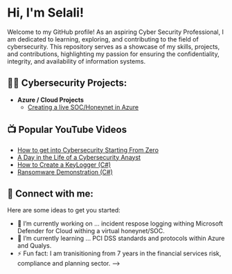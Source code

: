 <h1>Hi, I'm Selali! </h1> Welcome to my GitHub profile! As an aspiring Cyber Security Professional, I am dedicated to learning, exploring, and contributing to the field of cybersecurity. This repository serves as a showcase of my skills, projects, and contributions, highlighting my passion for ensuring the confidentiality, integrity, and availability of information systems.

<h2>👨‍💻 Cybersecurity Projects:</h2>

- <b>Azure / Cloud Projects </b>
  - [Creating a live SOC/Honeynet in Azure](https://github.com/selalikalevor/Azure-SOC)

<h2>📺 Popular YouTube Videos</h2>

- [How to get into Cybersecurity Starting From Zero](https://www.youtube.com/watch?v=a83ASGn_V_s)
- [A Day in the Life of a Cybersecurity Anayst](https://www.youtube.com/watch?v=uHy3oM7NnoU)
- [How to Create a KeyLogger (C#)](https://www.youtube.com/watch?v=N-L9hklSlNk)
- [Ransomware Demonstration (C#)](https://www.youtube.com/watch?v=OfvdQeh79s0)

<h2> 🤳 Connect with me:</h2>

[linkedin]: https://linkedin.com/in/selali-kalevor

Here are some ideas to get you started:

- 🔭 I’m currently working on ... incident respose logging withing Microsoft Defender for Cloud withing a virtual honeynet/SOC. 
- 🌱 I’m currently learning ... PCI DSS standards and protocols within Azure and Qualys.
- ⚡ Fun fact: I am tranisitioning from 7 years in the financial services risk, compliance and planning sector.
-->
